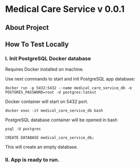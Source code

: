 # Medical Care Service v 0.0.1
## About Project

## How To Test Locally

### I. Init PostgreSQL Docker database

Requires Docker installed on machine.

Use next commands to start and init PostgreSQL app database:
```shell
docker run -p 5432:5432 --name medical_care_service_db -e POSTGRES_PASSWORD=root -d postgres:latest
```

Docker container will start on 5432 port.

```shell
docker exec -it medical_care_service_db bash
```

PostgreSQL database container will be opened in bash

```shell
psql -U postgres
```

```postgresql
CREATE DATABASE medical_care_service_db;
```

This will create an empty database.

### II. App is ready to run.